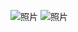 ![照片](https://live.yangjunyu.us.kg/logo/照片.jpg)
![照片](https://github.com/user-attachments/assets/42809cb9-3a25-4994-863a-913db5c5c02f)
